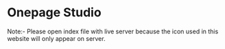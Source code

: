 # Onepage Studio

Note:- Please open index file with live server because the icon used in this website will only appear on server.
